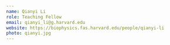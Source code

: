 ```yaml
---
name: Qianyi Li
role: Teaching Fellow
email: qianyi_li@g.harvard.edu
website: https://biophysics.fas.harvard.edu/people/qianyi-li
photo: qianyi.jpg
---
```

